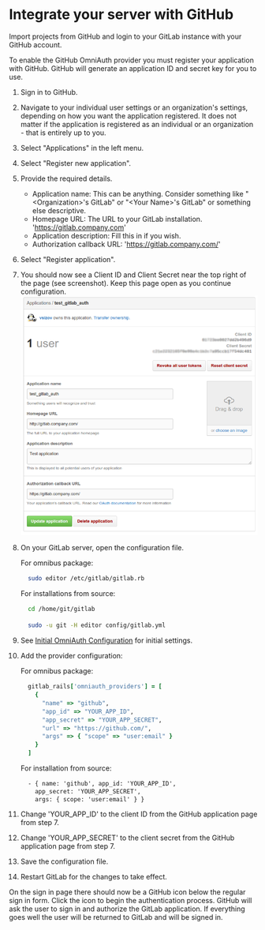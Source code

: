 # Integrate your server with GitHub

Import projects from GitHub and login to your GitLab instance with your GitHub account.

To enable the GitHub OmniAuth provider you must register your application with GitHub. 
GitHub will generate an application ID and secret key for you to use.

1.  Sign in to GitHub.

1.  Navigate to your individual user settings or an organization's settings, depending on how you want the application registered. It does not matter if the application is registered as an individual or an organization - that is entirely up to you.

1.  Select "Applications" in the left menu.

1.  Select "Register new application".

1.  Provide the required details.
    - Application name: This can be anything. Consider something like "\<Organization\>'s GitLab" or "\<Your Name\>'s GitLab" or something else descriptive.
    - Homepage URL: The URL to your GitLab installation. 'https://gitlab.company.com'
    - Application description: Fill this in if you wish.
    - Authorization callback URL: 'https://gitlab.company.com/'
1.  Select "Register application".

1.  You should now see a Client ID and Client Secret near the top right of the page (see screenshot). 
    Keep this page open as you continue configuration.
    ![GitHub app](img/github_app.png)

1.  On your GitLab server, open the configuration file.

    For omnibus package:

    ```sh
      sudo editor /etc/gitlab/gitlab.rb
    ```

    For installations from source:

    ```sh
      cd /home/git/gitlab

      sudo -u git -H editor config/gitlab.yml
    ```

1.  See [Initial OmniAuth Configuration](omniauth.md#initial-omniauth-configuration) for initial settings.

1.  Add the provider configuration:

    For omnibus package:

    ```ruby
      gitlab_rails['omniauth_providers'] = [
        {
          "name" => "github",
          "app_id" => "YOUR_APP_ID",
          "app_secret" => "YOUR_APP_SECRET",
          "url" => "https://github.com/",
          "args" => { "scope" => "user:email" }
        }
      ]
    ```

    For installation from source:

    ```
      - { name: 'github', app_id: 'YOUR_APP_ID',
        app_secret: 'YOUR_APP_SECRET',
        args: { scope: 'user:email' } }
    ```

1.  Change 'YOUR_APP_ID' to the client ID from the GitHub application page from step 7.

1.  Change 'YOUR_APP_SECRET' to the client secret from the GitHub application page  from step 7.

1.  Save the configuration file.

1.  Restart GitLab for the changes to take effect.

On the sign in page there should now be a GitHub icon below the regular sign in form. 
Click the icon to begin the authentication process. GitHub will ask the user to sign in and authorize the GitLab application. 
If everything goes well the user will be returned to GitLab and will be signed in.
